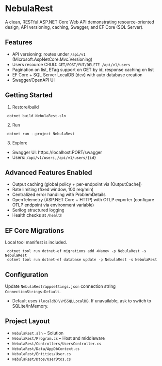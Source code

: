 # NebulaRest

A clean, RESTful ASP.NET Core Web API demonstrating resource-oriented design, API versioning, caching, Swagger, and EF Core (SQL Server).

## Features
- API versioning: routes under `/api/v1` (Microsoft.AspNetCore.Mvc.Versioning)
- Users resource CRUD: `GET/POST/PUT/DELETE /api/v1/users`
- Pagination on list, ETag support on GET by id, response caching on list
- EF Core + SQL Server LocalDB (dev) with auto database creation
- Swagger/OpenAPI UI

## Getting Started
1) Restore/build
```
 dotnet build NebulaRest.sln
```
2) Run
```
 dotnet run --project NebulaRest
```
3) Explore
- Swagger UI: https://localhost:PORT/swagger
- Users: `/api/v1/users`, `/api/v1/users/{id}`

## Advanced Features Enabled
- Output caching (global policy + per-endpoint via [OutputCache])
- Rate limiting (fixed window, 100 req/min)
- Centralized error handling with ProblemDetails
- OpenTelemetry (ASP.NET Core + HTTP) with OTLP exporter (configure OTLP endpoint via environment variable)
- Serilog structured logging
- Health checks at `/health`

## EF Core Migrations
Local tool manifest is included.
```
 dotnet tool run dotnet-ef migrations add <Name> -p NebulaRest -s NebulaRest
 dotnet tool run dotnet-ef database update -p NebulaRest -s NebulaRest
```

## Configuration
Update `NebulaRest/appsettings.json` connection string `ConnectionStrings:Default`.
- Default uses `(localdb)\\MSSQLLocalDB`. If unavailable, ask to switch to SQLite/InMemory.

## Project Layout
- `NebulaRest.sln` – Solution
- `NebulaRest/Program.cs` – Host and middleware
- `NebulaRest/Controllers/UsersController.cs`
- `NebulaRest/Data/AppDbContext.cs`
- `NebulaRest/Entities/User.cs`
- `NebulaRest/Dtos/UserDtos.cs`

